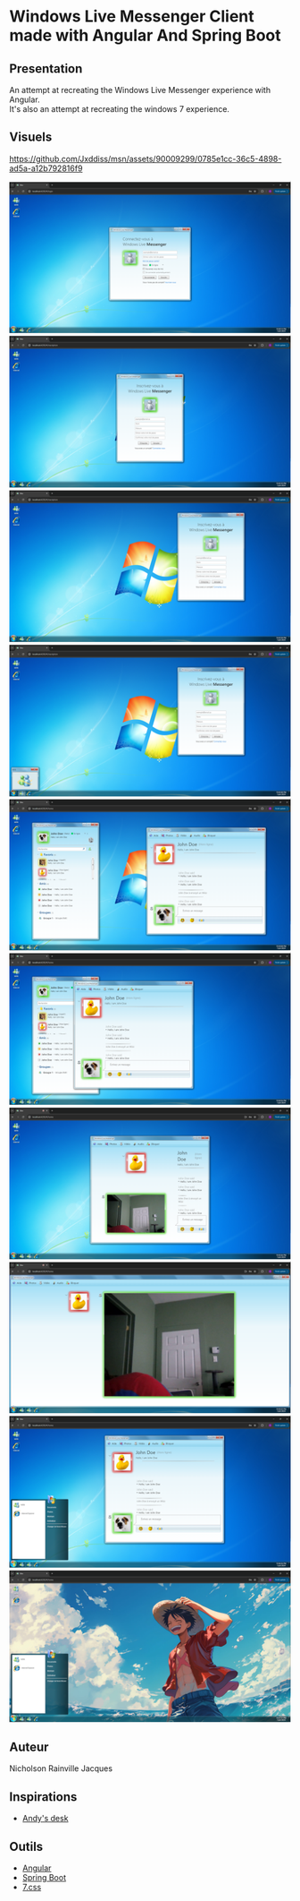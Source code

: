 # Windows Live Messenger Client <br> made with Angular And Spring Boot
## Presentation
An attempt at recreating the Windows Live Messenger experience with Angular. <br>
It's also an attempt at recreating the windows 7 experience.

## Visuels

https://github.com/Jxddiss/msn/assets/90009299/0785e1cc-36c5-4898-ad5a-a12b792816f9


![Connection](./images-readme/1.png)
![Inscription](./images-readme/2.png)
![Position des fenêtres](./images-readme/3.png)
![Windows preview](./images-readme/4.png)
![Home](./images-readme/5.png)
![Position des fenêtres](./images-readme/6.png)
![Video presentation](./images-readme/7.png)
![Video fullscreen](./images-readme/8.png)
![Start menu](./images-readme/9.png)
![Change background](./images-readme/10.png)

## Auteur
Nicholson Rainville Jacques

## Inspirations
- [Andy's desk](https://desk.glitchy.website/)

## Outils
- [Angular](https://angular.io/)
- [Spring Boot](https://spring.io/projects/spring-boot/)
- [7.css](https://khang-nd.github.io/7.css/)

